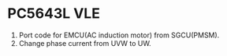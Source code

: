 # PC5643L VLE

1. Port code for EMCU(AC induction motor) from SGCU(PMSM).
2. Change phase current from UVW to UW.
